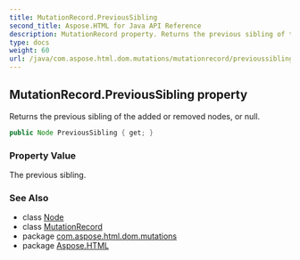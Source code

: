 ```yaml
---
title: MutationRecord.PreviousSibling
second_title: Aspose.HTML for Java API Reference
description: MutationRecord property. Returns the previous sibling of the added or removed nodes or null
type: docs
weight: 60
url: /java/com.aspose.html.dom.mutations/mutationrecord/previoussibling/
---
```

## MutationRecord.PreviousSibling property

Returns the previous sibling of the added or removed nodes, or null.

```java
public Node PreviousSibling { get; }
```

### Property Value

The previous sibling.

### See Also

* class [Node](../../../com.aspose.html.dom/node/)
* class [MutationRecord](../)
* package [com.aspose.html.dom.mutations](../../mutationrecord/)
* package [Aspose.HTML](../../../)
